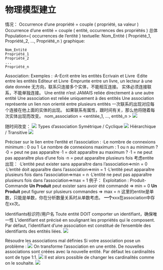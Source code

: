 # 物理模型建立
情况：
Occurrence d’une propriété = couple ( propriété, sa valeur )
Occurrence d’une entité = couple ( entité, occurrences des propriétés )
总体Population={ occurrences de l’entité }
textuelle:
Nom_Entité ( Propriété_1, Propriété_2, …, Propriété_n )
graphique:
```
Nom_Entité
Propriété_1
Propriété_2
...
Propriété_n
```
Association:
Exemples :
·A-Ecrit entre les entités Ecrivain et Livre
·Edite entre les entités Editeur et Livre
·Emprunte entre un livre, un lecteur à une date donnée
无方向，联系只连接多个实体，不能相互连接。
实体必须连接联系，不能单独连接。
Une entité n’est JAMAIS reliée directement à une autre entité
Une association est reliée uniquement à des entités
Une association représente un lien non orienté entre plusieurs entités
一次联系的出现对应每个连接在他上面的实体的出现。
如果联系有属性，跟时间有关，那么他将随着每次实体出现而改变。
nom_association = <entitée_1, …, entité_n >
![](Pasted%20image%2020230119204459.png)

随时间改变：
![](Pasted%20image%2020230119204516.png)
Types d’association
Symétrique / Cyclique
![](Pasted%20image%2020230119205336.png)
Hiérarchique / Transitive
![](Pasted%20image%2020230119205344.png)

Préciser sur le lien entre l’entité et l’association :
·Le nombre de connexions minimum : 0 ou 1
·Le nombre de connexions maximum : 1 ou n
au minimum ?
·0 = peut ne pas apparaître
·1 = doit apparaître
au maximum ?
·1 = ne peut pas apparaître plus d’une fois
·n = peut apparaître plusieurs fois
考虑entite出现：
·L’entité peut exister sans apparaître dans l’association=>min = 0
·L’entité doit apparaître dans l’association=>min = 1
·L’entité peut apparaître plusieurs fois dans l’association=>max = n
·L’entité ne peut pas apparaître plusieurs fois dans l’association=>max = 1
例子：
Exploitation : Produit-Commande
**Un Produit** peut exister sans avoir été commandé => min = 0
**Un Produit** peut figurer sur plusieurs commandes => max = n
这里的entite是单数，只能是单数，你在分析数量关系时从单数考虑。
**一个**xxx在association中存在xx次。

Identifiants标识符/用户名
Toute entité DOIT comporter un identifiant，确保唯一性
L’identifiant est précisé en soulignant les propriétés qui le composent.
Par défaut, l’identifiant d’une association est constitué de l’ensemble des identifiants des entités liées.
![](Pasted%20image%2020230119212430.png)

Résoudre les associations mal définies
Si votre association pose un problème :
![](Pasted%20image%2020230119213558.png)
On transforme l’association en une entité.
De nouvelles associations sont créées avec la nouvelle entité.
Par défaut les cardinalités sont de type 1:1.
![](Pasted%20image%2020230119213620.png)
Il est alors possible de changer les cardinalités comme on le souhaite.
![](Pasted%20image%2020230119213653.png)




